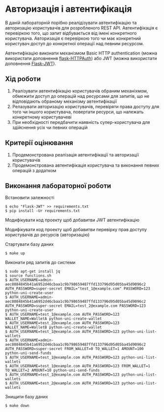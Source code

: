 # Авторизація і автентифікація

В даній лабораторній порібно реалідізувати автентифікацію та авторизацію користувачів для розробленого REST API. Автентифікація є перевіркою того, що запит відбувається від імені конкретного користувача. Авторизація є перевіркою того чи має конкретний користувач доступ до конкретної операції над певним ресурсом.

Автентифікацію виконати механізмом Basic HTTP authentication (можна використати доповнення [flask-HTTPAuth](https://flask-httpauth.readthedocs.io/en/latest/#basic-authentication-examples)) або JWT (можна використати доповнення [Flask-JWT](https://pythonhosted.org/Flask-JWT/)).


## Хід роботи

1. Реалізувати автентифікацію користувачів обраним механіхмом, обмежити доступ до операцій над ресурсами для запитів, що не відповідають обраному механізму автентифікації
2. Релазувати авторизацію користувачів, перевіряти права доступу для того чи іншого користувача, повертати ресурси, що належать конкретному користувачеві
3. При необхідності передбачити наявність супер-користувача для здійснення усіх чи певних операцій

## Критерії оцінювання

1. Продемонстрована реалізація автентифікації та авторизації користувачів
2. Продемонстрована автентифікація користувача та виконання певних операцій з додатком

## Виконання лабораторної роботи

Встановити залежності
```shell script
$ echo "Flask-JWT" >> requirements.txt
$ pip install -Ur requirements.txt
```

Модифікувати код проекту щоб добавитви JWT автентифікацію

Модифікувати код проекту щоб добавитви перевірку прав доступу користувачів до ресурсів (авторизацію)

Стартувати базу даних
```
$ make up
```

Виконати ряд запитів до системи
```
$ sudo apt-get install jq
$ source functions.sh
$ AUTH_USERNAME=admin-aec8084845b41a6952d46cbaa1c9b798659487ffd133796d95d05ba45d9096c2 AUTH_PASSWORD=super-secret EMAIL="test_1@example.com" PASSWORD=123 python-uni-create-user
$ AUTH_USERNAME=admin-aec8084845b41a6952d46cbaa1c9b798659487ffd133796d95d05ba45d9096c2 AUTH_PASSWORD=super-secret EMAIL=test_2@example.com PASSWORD=123 python-uni-create-user
$ AUTH_USERNAME=test_1@example.com AUTH_PASSWORD=123 WALLET_NAME=WalletA python-uni-create-wallet
$ AUTH_USERNAME=test_2@example.com AUTH_PASSWORD=123 WALLET_NAME=WalletB python-uni-create-wallet
$ AUTH_USERNAME=test_1@example.com AUTH_PASSWORD=123 python-uni-list-wallets
$ AUTH_USERNAME=admin-aec8084845b41a6952d46cbaa1c9b798659487ffd133796d95d05ba45d9096c2 AUTH_PASSWORD=super-secret FROM_WALLET=0 TO_WALLET=1 AMOUNT=100 python-uni-send-funds
$ AUTH_USERNAME=test_1@example.com AUTH_PASSWORD=123 python-uni-list-wallets
$ AUTH_USERNAME=test_1@example.com AUTH_PASSWORD=123 FROM_WALLET=1 TO_WALLET=2 AMOUNT=10 python-uni-send-funds
$ AUTH_USERNAME=test_1@example.com AUTH_PASSWORD=123 python-uni-list-wallets
$ AUTH_USERNAME=test_2@example.com AUTH_PASSWORD=123 python-uni-list-wallets
```

Знищити базу даних
```
$ make down
```
